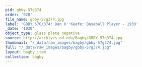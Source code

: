 ```yaml
---
pid: gbby-57g374
order: '928'
file_name: gbby-57g374.jpg
label: 'GBBY 57G/374: Dan O''Keefe: Baseball Player - 1930'
_date: '1930'
object_type: glass plate negative
source: http://archives.nd.edu/Bagby/GBBY-57g374.jpg
thumbnail: "/_data/raw_images/bagby/gbby-57g374.jpg"
full: "/_data/raw_images/bagby/gbby-57g374.jpg"
layout: bagby_item
collection: bagby
---
```

